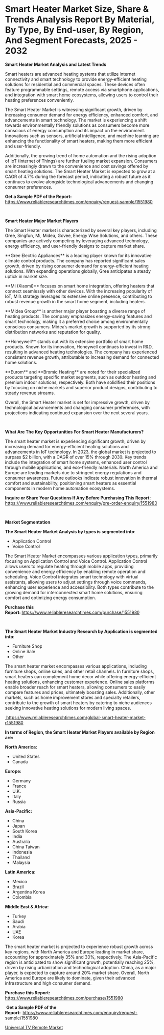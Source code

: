 <p><h1>Smart Heater Market Size, Share & Trends Analysis Report By Material, By Type, By End-user, By Region, And Segment Forecasts, 2025 - 2032</h1></p><p><strong>Smart Heater Market Analysis and Latest Trends</strong></p>
<p><p>Smart heaters are advanced heating systems that utilize internet connectivity and smart technology to provide energy-efficient heating solutions for residential and commercial spaces. These devices often feature programmable settings, remote access via smartphone applications, and integration with smart home ecosystems, allowing users to control their heating preferences conveniently.</p><p>The Smart Heater Market is witnessing significant growth, driven by increasing consumer demand for energy efficiency, enhanced comfort, and advancements in smart technology. The market is experiencing a shift towards environmentally friendly solutions as consumers become more conscious of energy consumption and its impact on the environment. Innovations such as sensors, artificial intelligence, and machine learning are enhancing the functionality of smart heaters, making them more efficient and user-friendly.</p><p>Additionally, the growing trend of home automation and the rising adoption of IoT (Internet of Things) are further fueling market expansion. Consumers are increasingly drawn to the convenience and cost savings offered by smart heating solutions. The Smart Heater Market is expected to grow at a CAGR of 4.7% during the forecast period, indicating a robust future as it continues to evolve alongside technological advancements and changing consumer preferences.</p></p>
<p><strong>Get a Sample PDF of the Report:&nbsp;</strong> <a href="https://www.reliableresearchtimes.com/enquiry/request-sample/1551980?utm_campaign=1933&utm_medium=2&utm_source=Github&utm_content=ia&utm_term=06022025&utm_id=smart-heater">https://www.reliableresearchtimes.com/enquiry/request-sample/1551980</a></p>
<p>&nbsp;</p>
<p><strong>Smart Heater Major Market Players</strong></p>
<p><p>The Smart Heater market is characterized by several key players, including Gree, Singfun, Mi, Midea, Govee, Energy Wise Solutions, and others. These companies are actively competing by leveraging advanced technology, energy efficiency, and user-friendly designs to capture market share.</p><p>**Gree Electric Appliances** is a leading player known for its innovative climate control products. The company has reported significant sales growth, driven by rising consumer demand for energy-efficient heating solutions. With expanding operations globally, Gree anticipates a steady uptick in market size.</p><p>**Mi (Xiaomi)** focuses on smart home integration, offering heaters that connect seamlessly with other devices. With the increasing popularity of IoT, Mi’s strategy leverages its extensive online presence, contributing to robust revenue growth in the smart home segment, including heaters.</p><p>**Midea Group** is another major player boasting a diverse range of heating products. The company emphasizes energy-saving features and smart technology, making it a preferred choice among environmentally conscious consumers. Midea’s market growth is supported by its strong distribution networks and reputation for quality.</p><p>**Honeywell** stands out with its extensive portfolio of smart home products. Known for its innovation, Honeywell continues to invest in R&D, resulting in advanced heating technologies. The company has experienced consistent revenue growth, attributable to increasing demand for connected home solutions.</p><p>**Eurom** and **Bromic Heating** are noted for their specialized products targeting specific market segments, such as outdoor heating and premium indoor solutions, respectively. Both have solidified their positions by focusing on niche markets and superior product designs, contributing to steady revenue streams.</p><p>Overall, the Smart Heater market is set for impressive growth, driven by technological advancements and changing consumer preferences, with projections indicating continued expansion over the next several years.</p></p>
<p>&nbsp;</p>
<p><strong>What Are The Key Opportunities For Smart Heater Manufacturers?</strong></p>
<p><p>The smart heater market is experiencing significant growth, driven by increasing demand for energy-efficient heating solutions and advancements in IoT technology. In 2023, the global market is projected to surpass $2 billion, with a CAGR of over 15% through 2030. Key trends include the integration of smart home systems, enhanced user control through mobile applications, and eco-friendly materials. North America and Europe are leading markets due to stringent energy regulations and consumer awareness. Future outlooks indicate robust innovation in thermal comfort and sustainability, positioning smart heaters as essential components in modern home automation ecosystems.</p></p>
<p><strong>Inquire or Share Your Questions If Any Before Purchasing This Report:</strong> <a href="https://www.reliableresearchtimes.com/enquiry/pre-order-enquiry/1551980?utm_campaign=1933&utm_medium=2&utm_source=Github&utm_content=ia&utm_term=06022025&utm_id=smart-heater">https://www.reliableresearchtimes.com/enquiry/pre-order-enquiry/1551980</a></p>
<p>&nbsp;</p>
<p><strong>Market Segmentation</strong></p>
<p><strong>The Smart Heater Market Analysis by types is segmented into:</strong></p>
<p><ul><li>Application Control</li><li>Voice Control</li></ul></p>
<p><p>The Smart Heater Market encompasses various application types, primarily focusing on Application Control and Voice Control. Application Control allows users to regulate heating through mobile apps, providing convenience and energy efficiency by enabling remote operation and scheduling. Voice Control integrates smart technology with virtual assistants, allowing users to adjust settings through voice commands, enhancing user experience and accessibility. Both types contribute to the growing demand for interconnected smart home solutions, ensuring comfort and optimizing energy consumption.</p></p>
<p><strong>Purchase this Report:&nbsp;</strong><a href="https://www.reliableresearchtimes.com/purchase/1551980?utm_campaign=1933&utm_medium=2&utm_source=Github&utm_content=ia&utm_term=06022025&utm_id=smart-heater">https://www.reliableresearchtimes.com/purchase/1551980</a></p>
<p>&nbsp;</p>
<p><strong>The Smart Heater Market Industry Research by Application is segmented into:</strong></p>
<p><ul><li>Furniture Shop</li><li>Online Sale</li><li>Other</li></ul></p>
<p><p>The smart heater market encompasses various applications, including furniture shops, online sales, and other retail channels. In furniture shops, smart heaters can complement home decor while offering energy-efficient heating solutions, enhancing customer experience. Online sales platforms enable broader reach for smart heaters, allowing consumers to easily compare features and prices, ultimately boosting sales. Additionally, other markets, such as home improvement stores and specialty retailers, contribute to the growth of smart heaters by catering to niche audiences seeking innovative heating solutions for modern living spaces.</p></p>
<p><a href="https://www.reliableresearchtimes.com/global-smart-heater-market-r1551980?utm_campaign=1933&utm_medium=2&utm_source=Github&utm_content=ia&utm_term=06022025&utm_id=smart-heater">&nbsp;https://www.reliableresearchtimes.com/global-smart-heater-market-r1551980</a></p>
<p><strong>In terms of Region, the Smart Heater Market Players available by Region are:</strong></p>
<p>
    <p> <strong> North America: </strong>
        <ul>
            <li>United States</li>
            <li>Canada</li>
        </ul>
        </p> 
    <p> <strong> Europe: </strong>
        <ul>
            <li>Germany</li>
            <li>France</li>
            <li>U.K.</li>
            <li>Italy</li>
            <li>Russia</li>
        </ul>
        </p> 
    <p> <strong> Asia-Pacific: </strong>
        <ul>
            <li>China</li>
            <li>Japan</li>
            <li>South Korea</li>
            <li>India</li>
            <li>Australia</li>
            <li>China Taiwan</li>
            <li>Indonesia</li>
            <li>Thailand</li>
            <li>Malaysia</li>
        </ul>
        </p> 
    <p> <strong> Latin America: </strong>
        <ul>
            <li>Mexico</li>
            <li>Brazil</li>
            <li>Argentina Korea</li>
            <li>Colombia</li>
        </ul>
        </p> 
    <p> <strong> Middle East & Africa: </strong>
        <ul>
            <li>Turkey</li>
            <li>Saudi</li>
            <li>Arabia</li>
            <li>UAE</li>
            <li>Korea</li>
        </ul>
    </p>
    </p>
<p><p>The smart heater market is projected to experience robust growth across key regions, with North America and Europe leading in market share, accounting for approximately 35% and 30%, respectively. The Asia-Pacific region is anticipated to show significant growth, potentially reaching 25%, driven by rising urbanization and technological adoption. China, as a major player, is expected to capture around 20% market share. Overall, North America and Europe are likely to dominate, given their advanced infrastructure and high consumer demand.</p></p>
<p><strong>Purchase this Report: </strong><a href="https://www.reliableresearchtimes.com/purchase/1551980?utm_campaign=1933&utm_medium=2&utm_source=Github&utm_content=ia&utm_term=06022025&utm_id=smart-heater">https://www.reliableresearchtimes.com/purchase/1551980</a></p>
<p>&nbsp;<strong>Get a Sample PDF of the Report:&nbsp;&nbsp;</strong><a href="https://www.reliableresearchtimes.com/enquiry/request-sample/1551980?utm_campaign=1933&utm_medium=2&utm_source=Github&utm_content=ia&utm_term=06022025&utm_id=smart-heater">https://www.reliableresearchtimes.com/enquiry/request-sample/1551980</a></p>
<p><strong></strong></p>
<p><p><a href="https://github.com/nathandecarvalho/Market-Research-Report-List-5/blob/main/universal-tv-remote-market.md?utm_campaign=1933&utm_medium=2&utm_source=Github&utm_content=ia&utm_term=06022025&utm_id=smart-heater">Universal TV Remote Market</a></p></p>